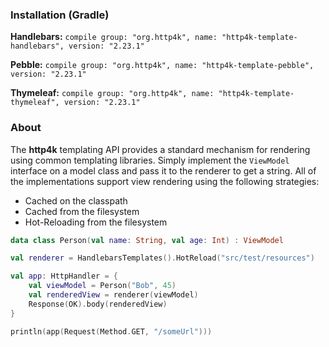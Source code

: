 ### Installation (Gradle)
**Handlebars:** ```compile group: "org.http4k", name: "http4k-template-handlebars", version: "2.23.1"```

**Pebble:** ```compile group: "org.http4k", name: "http4k-template-pebble", version: "2.23.1"```

**Thymeleaf:** ```compile group: "org.http4k", name: "http4k-template-thymeleaf", version: "2.23.1"```

### About
The **http4k** templating API provides a standard mechanism for rendering using common templating libraries. Simply implement the `ViewModel` interface on a model class and pass it to the renderer to get a string. All of the implementations support view rendering using the following strategies:

* Cached on the classpath
* Cached from the filesystem
* Hot-Reloading from the filesystem

```kotlin
data class Person(val name: String, val age: Int) : ViewModel

val renderer = HandlebarsTemplates().HotReload("src/test/resources")

val app: HttpHandler = {
    val viewModel = Person("Bob", 45)
    val renderedView = renderer(viewModel)
    Response(OK).body(renderedView)
}

println(app(Request(Method.GET, "/someUrl")))
```
